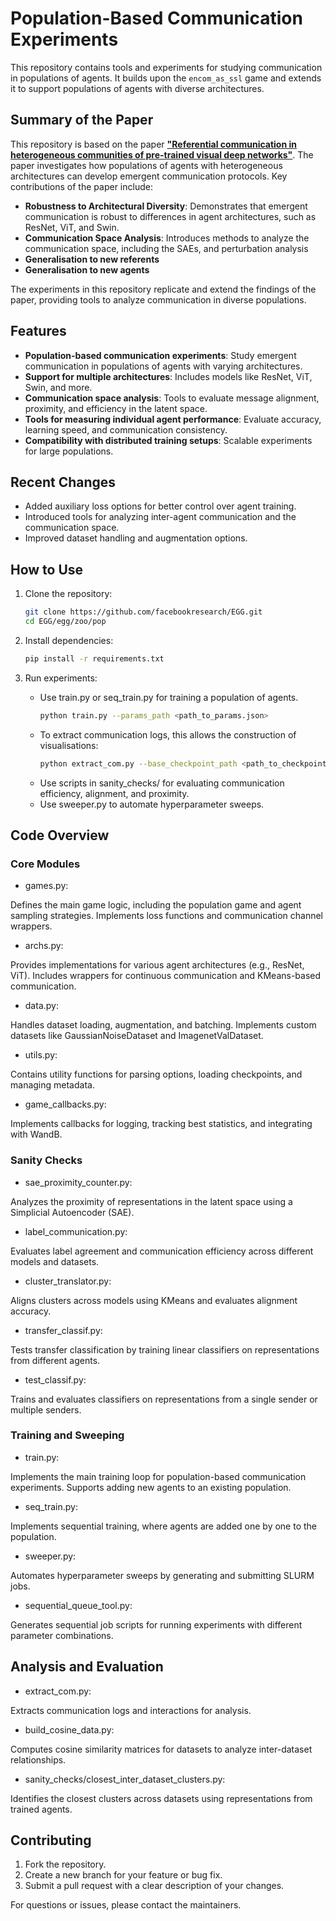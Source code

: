 # Population-Based Communication Experiments

This repository contains tools and experiments for studying communication in populations of agents. It builds upon the `encom_as_ssl` game and extends it to support populations of agents with diverse architectures.

## Summary of the Paper

This repository is based on the paper [**"Referential communication in heterogeneous communities of pre-trained visual deep networks"**](https://arxiv.org/abs/2302.08913). The paper investigates how populations of agents with heterogeneous architectures can develop emergent communication protocols. Key contributions of the paper include:

- **Robustness to Architectural Diversity**: Demonstrates that emergent communication is robust to differences in agent architectures, such as ResNet, ViT, and Swin.
- **Communication Space Analysis**: Introduces methods to analyze the communication space, including the SAEs, and perturbation analysis
- **Generalisation to new referents**
- **Generalisation to new agents**

The experiments in this repository replicate and extend the findings of the paper, providing tools to analyze communication in diverse populations.

## Features
- **Population-based communication experiments**: Study emergent communication in populations of agents with varying architectures.
- **Support for multiple architectures**: Includes models like ResNet, ViT, Swin, and more.
- **Communication space analysis**: Tools to evaluate message alignment, proximity, and efficiency in the latent space.
- **Tools for measuring individual agent performance**: Evaluate accuracy, learning speed, and communication consistency.
- **Compatibility with distributed training setups**: Scalable experiments for large populations.

## Recent Changes
- Added auxiliary loss options for better control over agent training.
- Introduced tools for analyzing inter-agent communication and the communication space.
- Improved dataset handling and augmentation options.

## How to Use
1. Clone the repository:
   ```bash
   git clone https://github.com/facebookresearch/EGG.git
   cd EGG/egg/zoo/pop
   ```

2. Install dependencies:
   ```bash
   pip install -r requirements.txt
   ```

3. Run experiments:
   - Use train.py or seq_train.py for training a population of agents.
     ```bash
     python train.py --params_path <path_to_params.json>
     ```
   - To extract communication logs, this allows the construction of visualisations:
     ```bash
     python extract_com.py --base_checkpoint_path <path_to_checkpoint>
     ```
   - Use scripts in sanity_checks/ for evaluating communication efficiency, alignment, and proximity.
   - Use sweeper.py to automate hyperparameter sweeps.

## Code Overview
### Core Modules
* games.py:

Defines the main game logic, including the population game and agent sampling strategies.
Implements loss functions and communication channel wrappers.
* archs.py:

Provides implementations for various agent architectures (e.g., ResNet, ViT).
Includes wrappers for continuous communication and KMeans-based communication.
* data.py:

Handles dataset loading, augmentation, and batching.
Implements custom datasets like GaussianNoiseDataset and ImagenetValDataset.
* utils.py:

Contains utility functions for parsing options, loading checkpoints, and managing metadata.
* game_callbacks.py:

Implements callbacks for logging, tracking best statistics, and integrating with WandB.

### Sanity Checks
* sae_proximity_counter.py:

Analyzes the proximity of representations in the latent space using a Simplicial Autoencoder (SAE).
* label_communication.py:

Evaluates label agreement and communication efficiency across different models and datasets.
* cluster_translator.py:

Aligns clusters across models using KMeans and evaluates alignment accuracy.
* transfer_classif.py:

Tests transfer classification by training linear classifiers on representations from different agents.
* test_classif.py:

Trains and evaluates classifiers on representations from a single sender or multiple senders.

### Training and Sweeping
* train.py:

Implements the main training loop for population-based communication experiments.
Supports adding new agents to an existing population.
* seq_train.py:

Implements sequential training, where agents are added one by one to the population.
* sweeper.py:

Automates hyperparameter sweeps by generating and submitting SLURM jobs.
* sequential_queue_tool.py:

Generates sequential job scripts for running experiments with different parameter combinations.

## Analysis and Evaluation
* extract_com.py:

Extracts communication logs and interactions for analysis.
* build_cosine_data.py:

Computes cosine similarity matrices for datasets to analyze inter-dataset relationships.
* sanity_checks/closest_inter_dataset_clusters.py:

Identifies the closest clusters across datasets using representations from trained agents.

## Contributing
1. Fork the repository.
2. Create a new branch for your feature or bug fix.
3. Submit a pull request with a clear description of your changes.

For questions or issues, please contact the maintainers.
